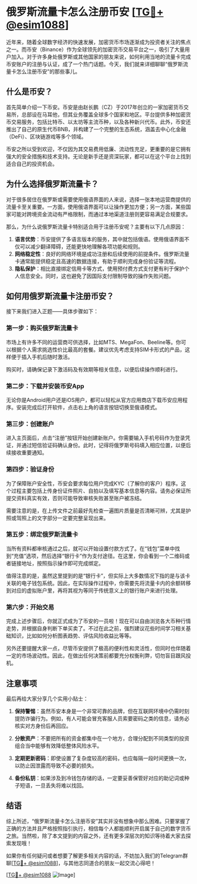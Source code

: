 # 俄罗斯流量卡怎么注册币安 [[TG💪+ @esim1088](https://t.me/s/esim1088)]

近年来，随着全球数字经济的快速发展，加密货币市场逐渐成为投资者关注的焦点之一。而币安（Binance）作为全球领先的加密货币交易平台之一，吸引了大量用户加入。对于许多身处俄罗斯或其他国家的朋友来说，如何利用当地的流量卡完成币安账户的注册与认证，成了一个热门话题。今天，我们就来详细聊聊“俄罗斯流量卡怎么注册币安”的那些事儿。

## 什么是币安？

首先简单介绍一下币安。币安是由赵长鹏（CZ）于2017年创立的一家加密货币交易所，总部设在马耳他，但其业务覆盖全球多个国家和地区。平台提供多种加密货币交易服务，包括比特币、以太坊等主流币种，以及各种新兴代币。此外，币安还推出了自己的原生代币BNB，并构建了一个完整的生态系统，涵盖去中心化金融（DeFi）、区块链游戏等多个领域。

币安之所以受到欢迎，不仅因为其交易费用低廉、流动性充足，更重要的是它拥有强大的安全措施和技术支持。无论是新手还是资深玩家，都可以在这个平台上找到适合自己的投资机会。

## 为什么选择俄罗斯流量卡？

对于很多居住在俄罗斯或需要使用俄语界面的人来说，选择一张本地运营商提供的流量卡至关重要。一方面，使用俄语界面可以让操作更加方便；另一方面，某些国家可能对跨境资金流动有严格限制，而通过本地渠道注册则更容易满足合规要求。

那么，为什么说俄罗斯流量卡特别适合用于注册币安呢？主要有以下几点原因：

1. **语言优势**：币安提供了多语言版本的服务，其中就包括俄语。使用俄语界面不仅可以减少翻译障碍，还能更快地理解各项功能和规则。
2. **网络稳定性**：良好的网络环境是成功注册和后续使用的前提条件。俄罗斯流量卡通常能提供稳定且高速的数据连接，有助于顺利完成身份验证等流程。
3. **隐私保护**：相比直接绑定信用卡等方式，使用预付费方式支付更有利于保护个人信息安全。同时，这也避免了因国际支付限制导致的操作失败问题。

## 如何用俄罗斯流量卡注册币安？

接下来我们进入正题——具体步骤如下：

### 第一步：购买俄罗斯流量卡

市场上有许多不同的运营商可供选择，比如MTS、MegaFon、Beeline等。你可以根据个人需求挑选性价比最高的套餐。建议优先考虑支持SIM卡形式的产品，这样便于插入手机后随时激活。

购买时，请确保记录下激活码及有效期等相关信息，以便后续操作顺利进行。

### 第二步：下载并安装币安App

无论你是Android用户还是iOS用户，都可以轻松从官方应用商店下载币安应用程序。安装完成后打开软件，点击右上角的语言按钮切换至俄语模式。

### 第三步：创建账户

进入主页面后，点击“注册”按钮开始创建新账户。你需要输入手机号码作为登录凭证，并通过短信验证码确认身份。此时，记得将俄罗斯号码填入相应位置，以便后续接收重要通知。

### 第四步：验证身份

为了保障账户安全性，币安会要求每位用户完成KYC（了解你的客户）程序。这个过程主要包括上传身份证件照片、自拍以及填写基本信息等内容。请务必保证所提交资料真实有效，否则可能导致审核失败甚至账户被冻结。

需要注意的是，在上传文件之前最好先检查一遍图片质量是否清晰可辨，尤其是护照或驾照上的文字部分一定要完整呈现出来。

### 第五步：绑定俄罗斯流量卡

当所有资料都审核通过之后，就可以开始设置付款方式了。在“钱包”菜单中找到“充值”选项，然后选择“银行卡”作为支付途径。在这里，你会看到一个二维码或者链接地址，按照指示操作即可完成绑定。

值得注意的是，虽然这里提到的是“银行卡”，但实际上大多数情况下指的是与该卡关联的电子钱包系统。因此，在实际操作过程中，你需要先将流量卡内的余额转移到对应的虚拟账户里，再将其视为等同于传统意义上的银行账户来进行处理。

### 第六步：开始交易

完成上述步骤后，你就正式成为了币安的一员啦！现在可以自由浏览各大币种行情走势，并根据自身判断下单买卖了。不过在此之前，强烈建议花些时间学习相关基础知识，比如如何分析图表趋势、评估风险收益比等等。

另外还要提醒大家一点，尽管币安提供了极高的便利性和灵活性，但同时也伴随着一定的市场波动性。因此，在做出任何决策前都要充分权衡利弊，切勿盲目跟风投机。

## 注意事项

最后再给大家分享几个实用小贴士：

1. **保持警惕**：虽然币安本身是一个非常可靠的品牌，但在互联网环境中仍需时刻提防诈骗行为。例如，有人可能会冒充客服人员索要密码之类的信息，请务必核实对方身份后再回应。
   
2. **分散资产**：不要把所有的资金都集中在一个地方，合理分配到不同类型的投资组合当中能够有效降低整体风险水平。

3. **定期更新密码**：即使设置了复杂度较高的密码，也应每隔一段时间更换一次，以防止因泄露而导致不必要的损失。

4. **备份私钥**：如果涉及到冷钱包存储的话，一定要妥善保管好对应的助记词或种子短语，一旦丢失将难以找回。

## 结语

综上所述，“俄罗斯流量卡怎么注册币安”其实并没有想象中那么困难。只要掌握了正确的方法并且严格按照指引执行，相信每个人都能顺利开启属于自己的数字货币之旅。当然啦，除了本文提到的内容之外，还有更多深层次的知识等待着大家去探索发现哦！

如果你有任何疑问或者想要了解更多相关内容的话，不妨加入我们的Telegram群聊[[TG💪+ @esim1088](https://t.me/s/esim1088)]，与其他志同道合的朋友一起交流心得吧！

[[TG💪+ @esim1088](https://t.me/s/esim1088) ![Image](https://i.postimg.cc/4NQfJmqS/Snipaste-2025-05-13-00-14-12.png)]